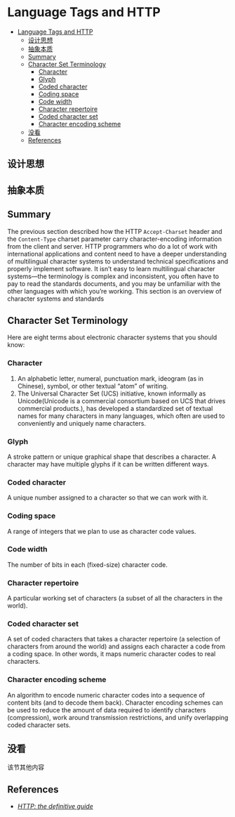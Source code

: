 # Language Tags and HTTP


<!-- TOC -->

- [Language Tags and HTTP](#language-tags-and-http)
    - [设计思想](#设计思想)
    - [抽象本质](#抽象本质)
    - [Summary](#summary)
    - [Character Set Terminology](#character-set-terminology)
        - [Character](#character)
        - [Glyph](#glyph)
        - [Coded character](#coded-character)
        - [Coding space](#coding-space)
        - [Code width](#code-width)
        - [Character repertoire](#character-repertoire)
        - [Coded character set](#coded-character-set)
        - [Character encoding scheme](#character-encoding-scheme)
    - [没看](#没看)
    - [References](#references)

<!-- /TOC -->


## 设计思想


## 抽象本质


## Summary
The previous section described how the HTTP `Accept-Charset` header and the `Content-Type` charset parameter carry character-encoding information from the client and server. HTTP programmers who do a lot of work with international applications and content need to have a deeper understanding of multilingual character systems to understand technical specifications and properly implement software. It isn’t easy to learn multilingual character systems—the terminology is complex and inconsistent, you often have to pay to read the standards documents, and you may be unfamiliar with the other languages with which you’re working. This section is an overview of character systems and standards


## Character Set Terminology
Here are eight terms about electronic character systems that you should know:

### Character
1. An alphabetic letter, numeral, punctuation mark, ideogram (as in Chinese), symbol, or other textual “atom” of writing. 
2. The Universal Character Set (UCS) initiative, known informally as Unicode(Unicode is a commercial consortium based on UCS that drives commercial products.), has developed a standardized set of textual names for many characters in many languages, which often are used to conveniently and uniquely name characters.

### Glyph
A stroke pattern or unique graphical shape that describes a character. A character may have multiple glyphs if it can be written different ways.

### Coded character
A unique number assigned to a character so that we can work with it.

### Coding space
A range of integers that we plan to use as character code values.

### Code width
The number of bits in each (fixed-size) character code.

### Character repertoire
A particular working set of characters (a subset of all the characters in the world).

### Coded character set
A set of coded characters that takes a character repertoire (a selection of characters from around the world) and assigns each character a code from a coding space. In other words, it maps numeric character codes to real characters.

### Character encoding scheme
An algorithm to encode numeric character codes into a sequence of content bits (and to decode them back). Character encoding schemes can be used to reduce the amount of data required to identify characters (compression), work around
transmission restrictions, and unify overlapping coded character sets.


## 没看
该节其他内容


## References
* [*HTTP: the definitive guide*](https://book.douban.com/subject/1440226/)